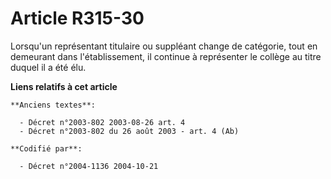 # Article R315-30

Lorsqu'un représentant titulaire ou suppléant change de catégorie, tout en demeurant dans l'établissement, il continue à
représenter le collège au titre duquel il a été élu.

**Liens relatifs à cet article**

	**Anciens textes**:

	  - Décret n°2003-802 2003-08-26 art. 4
	  - Décret n°2003-802 du 26 août 2003 - art. 4 (Ab)

	**Codifié par**:

	  - Décret n°2004-1136 2004-10-21
